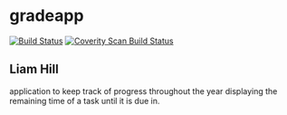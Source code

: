 # gradeapp
[![Build Status](https://travis-ci.org/hillliam/gradeapp.svg?branch=master)](https://travis-ci.org/hillliam/gradeapp)
<a href="https://scan.coverity.com/projects/hillliam-gradeapp">
  <img alt="Coverity Scan Build Status"
       src="https://scan.coverity.com/projects/6347/badge.svg"/>
</a>

Liam Hill
---------
application to keep track of progress throughout the year
displaying the remaining time of a task until it is due in.
